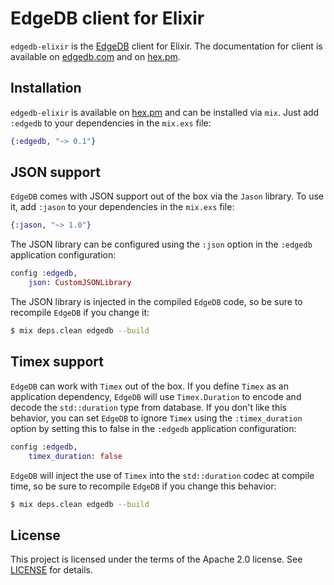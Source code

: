 # EdgeDB client for Elixir

`edgedb-elixir` is the [EdgeDB](https://edgedb.com) client for Elixir. The documentation for client
  is available on [edgedb.com](https://www.edgedb.com/docs/clients/elixir) and on
  [hex.pm](https://hexdocs.pm/edgedb).

## Installation

`edgedb-elixir` is available on [hex.pm](https://hex.pm/packages/edgedb) and can be installed via `mix`.
  Just add `:edgedb` to your dependencies in the `mix.exs` file:

```elixir
{:edgedb, "~> 0.1"}
```

## JSON support

`EdgeDB` comes with JSON support out of the box via the `Jason` library.
  To use it, add `:jason` to your dependencies in the `mix.exs` file:

```elixir
{:jason, "~> 1.0"}
```

The JSON library can be configured using the `:json` option in the `:edgedb` application configuration:

```elixir
config :edgedb,
    json: CustomJSONLibrary
```

The JSON library is injected in the compiled `EdgeDB` code, so be sure to recompile `EdgeDB` if you change it:

```bash
$ mix deps.clean edgedb --build
```

## Timex support

`EdgeDB` can work with `Timex` out of the box. If you define `Timex` as an application dependency,
  `EdgeDB` will use `Timex.Duration` to encode and decode the `std::duration` type from database.
  If you don't like this behavior, you can set `EdgeDB` to ignore `Timex` using
  the `:timex_duration` option by setting this to false in the `:edgedb` application configuration:

```elixir
config :edgedb,
    timex_duration: false
```

`EdgeDB` will inject the use of `Timex` into the `std::duration` codec at compile time,
  so be sure to recompile `EdgeDB` if you change this behavior:

```bash
$ mix deps.clean edgedb --build
```

## License

This project is licensed under the terms of the Apache 2.0 license.
  See [LICENSE](https://github.com/edgedb/edgedb-elixir/blob/master/LICENSE) for details.
